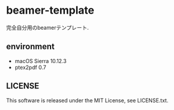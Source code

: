 beamer-template
=====

完全自分用のbeamerテンプレート.

## environment

- macOS Sierra 10.12.3
- ptex2pdf 0.7

## LICENSE

This software is released under the MIT License, see LICENSE.txt.
